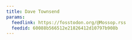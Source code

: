 ```yaml
---
title: Dave Townsend
params:
  feedlink: https://fosstodon.org/@Mossop.rss
  feedid: 60088b566512e21826412d10797b908b
---
```

